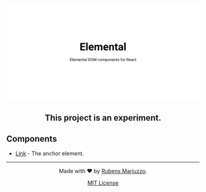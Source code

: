 ![Elemental - Elemental DOM components for React.](.github/banner.svg)

<h2 align=center>This project is an experiment.</h2>

## Components

 - [Link](packages/link) - The anchor element.

---

<div align=center>

Made with :heart: by [Rubens Mariuzzo](https://github.com/rmariuzzo).

[MIT License](LICENSE)

</div>
